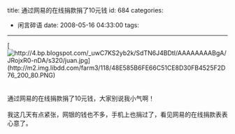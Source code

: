 title: 通过网易的在线捐款捐了10元钱
id: 684
categories:
  - 闲言碎语
date: 2008-05-16 04:33:00
tags:
---

[](http://4.bp.blogspot.com/_uwC7KS2yb2k/SdTN6J4BDtI/AAAAAAAABgA/JRojxR0-nDA/s1600-h/juan.jpg)[![http://4.bp.blogspot.com/_uwC7KS2yb2k/SdTN6J4BDtI/AAAAAAAABgA/JRojxR0-nDA/s320/juan.jpg](http://m2.img.libdd.com/farm3/118/48E585B6FE66C51CE8D30FB4525F2D76_200_80.PNG)</img>](http://4.bp.blogspot.com/_uwC7KS2yb2k/SdTN6J4BDtI/AAAAAAAABgA/JRojxR0-nDA/s320/juan.jpg)
</br>[](http://www.joypen.cn/wp-content/uploads/2008/05/juan.jpg)
</br>
</br>通过网易的在线捐款捐了10元钱，大家别说我小气啊！
</br>
</br>我这几天有点紧张，网银的钱也不多，手机上也捐过了，看见网易的在线捐款表表心意了。